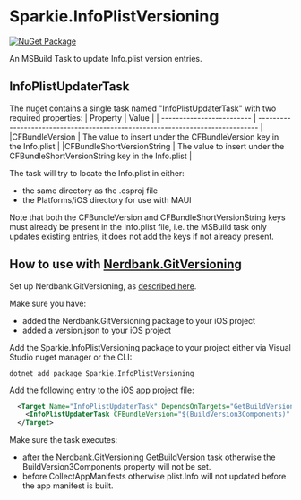 # Sparkie.InfoPlistVersioning

[![NuGet Package](https://img.shields.io/nuget/v/Sparkie.InfoPlistVersioning.svg)](https://www.nuget.org/packages/Sparkie.InfoPlistVersioning)

An MSBuild Task to update Info.plist version entries.

## InfoPlistUpdaterTask

The nuget contains a single task named "InfoPlistUpdaterTask" with two required properties:
| Property                  | Value                                                                          |
| ------------------------- | ------------------------------------------------------------------------------ |
|CFBundleVersion | The value to insert under the CFBundleVersion key in the Info.plist |
|CFBundleShortVersionString | The value to insert under the CFBundleShortVersionString key in the Info.plist |

The task will try to locate the Info.plist in either:
- the same directory as the .csproj file
- the Platforms/iOS directory for use with MAUI

Note that both the CFBundleVersion and CFBundleShortVersionString keys must already be present in the Info.plist file, i.e. the MSBuild task only updates existing entries, it does not add the keys if not already present.

## How to use with [Nerdbank.GitVersioning](https://github.com/dotnet/Nerdbank.GitVersioning)

Set up Nerdbank.GitVersioning, as [described here](https://github.com/dotnet/Nerdbank.GitVersioning#readme).

Make sure you have:
- added the Nerdbank.GitVersioning package to your iOS project
- added a version.json to your iOS project

Add the Sparkie.InfoPlistVersioning package to your project either via Visual Studio nuget manager or the CLI:

```
dotnet add package Sparkie.InfoPlistVersioning
```

Add the following entry to the iOS app project file:

```xml
  <Target Name="InfoPlistUpdaterTask" DependsOnTargets="GetBuildVersion" BeforeTargets="CollectAppManifests">
    <InfoPlistUpdaterTask CFBundleVersion="$(BuildVersion3Components)" CFBundleShortVersionString="$(BuildVersion3Components)" />
  </Target>
```

Make sure the task executes:
- after the Nerdbank.GitVersioning GetBuildVersion task otherwise the BuildVersion3Components property will not be set.
- before CollectAppManifests otherwise plist.Info will not updated before the app manifest is built.
